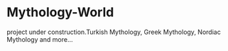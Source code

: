 # Mythology-World
project under construction.Turkish Mythology, Greek Mythology, Nordiac Mythology and more...
